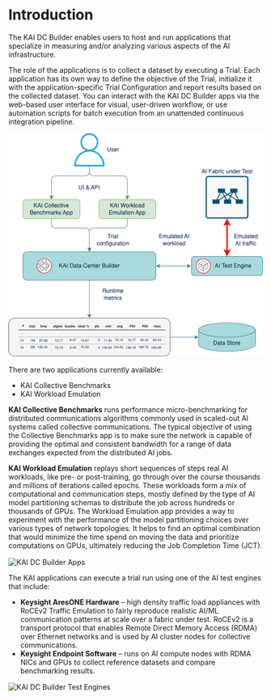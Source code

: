 # Introduction

The KAI DC Builder enables users to host and run applications that specialize in measuring and/or analyzing various aspects of the AI infrastructure.

The role of the applications is to collect a dataset by executing a Trial. Each application has its own way to define the objective of the Trial, initialize it with the application-specific Trial Configuration and report results based on the collected dataset. You can interact with the KAI DC Builder apps via the web-based user interface for visual, user-driven workflow, or use automation scripts for batch execution from an unattended continuous integration pipeline.

![KAI DC Builder Workflow](../assets/KAI_DC_Builder_System.png)

There are two applications currently available:

* KAI Collective Benchmarks
* KAI Workload Emulation

**KAI Collective Benchmarks** runs performance micro-benchmarking for distributed communications algorithms commonly used in scaled-out AI systems called collective communications. The typical objective of using the Collective Benchmarks app is to make sure the network is capable of providing the optimal and consistent bandwidth for a range of data exchanges expected from the distributed AI jobs.

**KAI Workload Emulation** replays short sequences of steps real AI workloads, like pre- or post-training, go through over the course thousands and millions of iterations called epochs. These workloads form a mix of computational and communication steps, mostly defined by the type of AI model partitioning schemas to distribute the job across hundreds or thousands of GPUs. The Workload Emulation app provides a way to experiment with the performance of the model partitioning choices over various types of network topologies. It helps to find an optimal combination that would minimize the time spend on moving the data and prioritize computations on GPUs, ultimately reducing the Job Completion Time (JCT).

<img src="../../assets/KAI_DC_Builder_Apps.png" alt="KAI DC Builder Apps" width="700px" align="center"/>

The KAI applications can execute a trial run using one of the AI test engines that include:

* **Keysight AresONE Hardware** – high density traffic load appliances with RoCEv2 Traffic Emulation to fairly reproduce realistic AI/ML communication patterns at scale over a fabric under test. RoCEv2 is a transport protocol that enables Remote Direct Memory Access (RDMA) over Ethernet networks and is used by AI cluster nodes for collective communications.
* **Keysight Endpoint Software** – runs on AI compute nodes with RDMA NICs and GPUs to collect reference datasets and compare benchmarking results.

<img src="../../assets/KAI_DC_Builder_Platforms.png" alt="KAI DC Builder Test Engines" width="700px" align="center"/>
